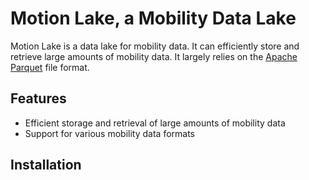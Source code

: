 # Motion Lake, a Mobility Data Lake

Motion Lake is a data lake for mobility data. It can
efficiently store and retrieve large amounts of mobility data. It largely
relies on the [Apache Parquet](https://parquet.apache.org/) file format.

## Features

- Efficient storage and retrieval of large amounts of mobility data
- Support for various mobility data formats

## Installation


